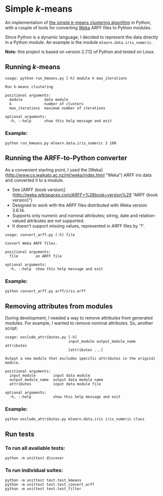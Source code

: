 # Simple _k_-means
An implementation of [the simple _k_-means clustering algorithm](https://en.wikipedia.org/wiki/K-means_clustering#Standard_algorithm "Wikipedia entry for the standard k-means algorithm") in Python, with a couple of tools for converting [Weka](http://www.cs.waikato.ac.nz/ml/weka/index.html "Weka") ARFF files to Python modules. 

Since Python is a dynamic language, I decided to represent the data directly in a Python module. An example is the module `mlearn.data.iris_numeric`.

__Note:__ this project is based on version 2.7.12 of Python and tested on Linux.

## Running _k_-means
```
usage: python run_kmeans.py [-h] module k max_iterations

Run k-means clustering

positional arguments:
  module          data module
  k               number of clusters
  max_iterations  maximum number of iterations

optional arguments:
  -h, --help      show this help message and exit
```

### Example:
```
python run_kmeans.py mlearn.data.iris_numeric 3 100
```

## Running the ARFF-to-Python converter
As a convenient starting point, I used the [Weka] (http://www.cs.waikato.ac.nz/ml/weka/index.html "Weka") ARFF iris data and converted it to a module. 

* See [ARFF (book version)] (http://weka.wikispaces.com/ARFF+%28book+version%29 "ARFF (book version)")
* Designed to work with the ARFF files distributed with Weka version 3.6.14.
* Supports only numeric and nominal attributes; string, date and relation-valued attributes are not supported.
* It doesn't support missing values, represented in ARFF files by '?'.

```
usage: convert_arff.py [-h] file

Convert Weka ARFF files.

positional arguments:
  file        an ARFF file

optional arguments:
  -h, --help  show this help message and exit
```

### Example:
```
python convert_arff.py arff/iris.arff
```

## Removing attributes from modules
During development, I needed a way to remove attributes from generated modules. For example, I wanted to remove nominal attributes. So, another script:
```
usage: exclude_attributes.py [-h]
                             input_module output_module_name attributes
                             [attributes ...]

Output a new module that excludes specific attributes in the original module.

positional arguments:
  input_module        input data module
  output_module_name  output data module name
  attributes          input data module file

optional arguments:
  -h, --help          show this help message and exit
```

### Example:
```
python exclude_attributes.py mlearn.data.iris iris_numeric class
```

## Run tests
### To run all available tests:
```
python -m unittest discover
```
### To run individual suites:
```
python -m unittest test.test_kmeans
python -m unittest test.test_convert_arff
python -m unittest test.test_filter
```
